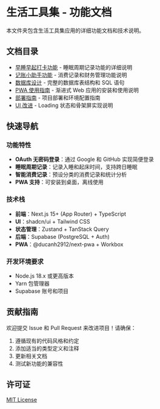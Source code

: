 # 生活工具集 - 功能文档

本文件夹包含生活工具集应用的详细功能文档和技术说明。

## 文档目录

- [早睡早起打卡功能](./check-in.md) - 睡眠周期记录功能的详细说明
- [记账小助手功能](./accounting.md) - 消费记录和财务管理功能说明
- [数据库设计](./database.md) - 完整的数据库表结构和 SQL 语句
- [PWA 使用指南](./pwa-guide.md) - 渐进式 Web 应用的安装和使用说明
- [部署指南](./deployment.md) - 项目部署和环境配置指南
- [UI 改进](./ui-improvements.md) - Loading 状态和骨架屏实现说明

## 快速导航

### 功能特性
- **OAuth 无密码登录**：通过 Google 和 GitHub 实现简便登录
- **睡眠周期记录**：记录入睡和起床时间，支持跨日睡眠
- **智能消费记录**：预设分类的消费记录和统计分析
- **PWA 支持**：可安装到桌面，离线使用

### 技术栈
- **前端**：Next.js 15+ (App Router) + TypeScript
- **UI**：shadcn/ui + Tailwind CSS
- **状态管理**：Zustand + TanStack Query
- **后端**：Supabase (PostgreSQL + Auth)
- **PWA**：@ducanh2912/next-pwa + Workbox

### 开发环境要求
- Node.js 18.x 或更高版本
- Yarn 包管理器
- Supabase 账号和项目

## 贡献指南

欢迎提交 Issue 和 Pull Request 来改进项目！请确保：

1. 遵循现有的代码风格和约定
2. 添加适当的类型定义和注释
3. 更新相关文档
4. 测试新功能的兼容性

## 许可证

[MIT License](../LICENSE) 